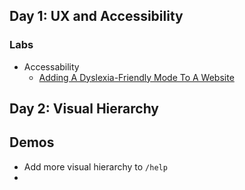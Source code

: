 ---
---
## Day 1: UX and Accessibility


### Labs
- Accessability
    - [Adding A Dyslexia-Friendly Mode To A Website](https://www.smashingmagazine.com/2021/11/dyslexia-friendly-mode-website/?utm_source=puntofisso&utm_medium=email)

## Day 2: Visual Hierarchy 
## Demos
- Add more visual hierarchy to `/help`
- 

